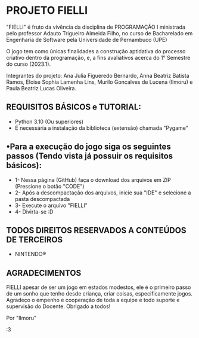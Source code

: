 # PROJETO FIELLI

"FIELLI" é fruto da vivência da disciplina de PROGRAMAÇÃO I ministrada pelo professor Adauto Trigueiro Almeida Filho, no curso de Bacharelado em Engenharia de Software pela Universidade de Pernambuco (UPE)


O jogo tem como únicas finalidades a construção aptidativa do processo criativo dentro da programação, e, a fins avaliativos acerca do 1° Semestre do curso (2023.1).


Integrantes do projeto:
Ana Julia Figueredo Bernardo,
Anna Beatriz Batista Ramos,
Eloise Sophia Lamenha Lins,
Murilo Goncalves de Lucena (Ilmoru) e
Paula Beatriz Lucas Oliveira.


REQUISITOS BÁSICOS e TUTORIAL:
-

- Python 3.10 (Ou superiores)
- É necessária a instalação da biblioteca (extensão) chamada "Pygame"


•Para a execução do jogo siga os seguintes passos (Tendo vista já possuir os requisitos básicos):
-

- 1- Nessa página (GitHub) faça o download dos arquivos em ZIP (Pressione o botão "CODE")
- 2- Após a descompactação dos arquivos, inicie sua "IDE" e selecione a pasta descompactada
- 3- Execute o arquivo "FIELLI"
- 4- Divirta-se :D

TODOS DIREITOS RESERVADOS A CONTEÚDOS DE TERCEIROS
-
- NINTENDO®


AGRADECIMENTOS
-

FIELLI apesar de ser um jogo em estados modestos, ele é o primeiro passo de um sonho que tenho desde criança, criar coisas, especificamente jogos.
Agradeço o empenho e cooperação de toda a equipe e todo suporte e supervisão do Docente. Obrigado a todos!



Por "Ilmoru"

:3
